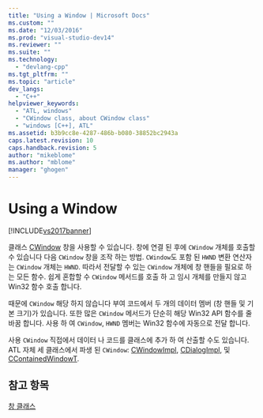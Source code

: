 ```yaml
---
title: "Using a Window | Microsoft Docs"
ms.custom: ""
ms.date: "12/03/2016"
ms.prod: "visual-studio-dev14"
ms.reviewer: ""
ms.suite: ""
ms.technology: 
  - "devlang-cpp"
ms.tgt_pltfrm: ""
ms.topic: "article"
dev_langs: 
  - "C++"
helpviewer_keywords: 
  - "ATL, windows"
  - "CWindow class, about CWindow class"
  - "windows [C++], ATL"
ms.assetid: b3b9cc8e-4287-486b-b080-38852bc2943a
caps.latest.revision: 10
caps.handback.revision: 5
author: "mikeblome"
ms.author: "mblome"
manager: "ghogen"
---
```

# Using a Window
[!INCLUDE[vs2017banner](../assembler/inline/includes/vs2017banner.md)]

클래스  [CWindow](../atl/reference/cwindow-class.md) 창을 사용할 수 있습니다.  창에 연결 된 후에 `CWindow` 개체를 호출할 수 있습니다 다음 `CWindow` 창을 조작 하는 방법.  `CWindow`도 포함 된 `HWND` 변환 연산자는 `CWindow` 개체는 `HWND`.  따라서 전달할 수 있는 `CWindow` 개체에 창 핸들을 필요로 하는 모든 함수.  쉽게 혼합할 수 `CWindow` 메서드를 호출 하 고 임시 개체를 만들지 않고 Win32 함수 호출 합니다.  
  
 때문에 `CWindow` 해당 하지 않습니다 부여 코드에서 두 개의 데이터 멤버 \(창 핸들 및 기본 크기\)가 있습니다.  또한 많은 `CWindow` 메서드가 단순히 해당 Win32 API 함수를 줄 바꿈 합니다.  사용 하 여 `CWindow`, `HWND` 멤버는 Win32 함수에 자동으로 전달 합니다.  
  
 사용 `CWindow` 직접에서 데이터 나 코드를 클래스에 추가 하 여 산출할 수도 있습니다.  ATL 자체 세 클래스에서 파생 된 `CWindow`:  [CWindowImpl](../atl/implementing-a-window.md),  [CDialogImpl](../atl/implementing-a-dialog-box.md), 및  [CContainedWindowT](../atl/using-contained-windows.md).  
  
## 참고 항목  
 [창 클래스](../atl/atl-window-classes.md)